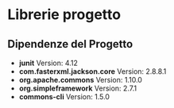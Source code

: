 # Librerie progetto

## Dipendenze del Progetto

- **junit** Version: 4.12
- **com.fasterxml.jackson.core** Version: 2.8.8.1
- **org.apache.commons** Version: 1.10.0
- **org.simpleframework** Version: 2.7.1
- **commons-cli** Version: 1.5.0
